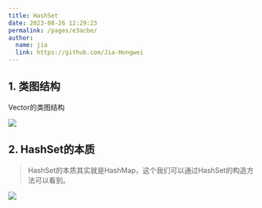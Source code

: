 ```yaml
---
title: HashSet
date: 2023-08-26 12:29:23
permalink: /pages/e3acbe/
author: 
  name: jia
  link: https://github.com/Jia-Hongwei
---
```


## 1. 类图结构

Vector的类图结构

<img src="https://jsd.cdn.zzko.cn/gh/Jia-Hongwei/picx-images-hosting@master/20230830/image.1zvgc3dwwq9s.webp">


## 2. HashSet的本质

> HashSet的本质其实就是HashMap，这个我们可以通过HashSet的构造方法可以看到。

<img src="https://jsd.cdn.zzko.cn/gh/Jia-Hongwei/picx-images-hosting@master/20230830/image.3m13dovx2980.webp">